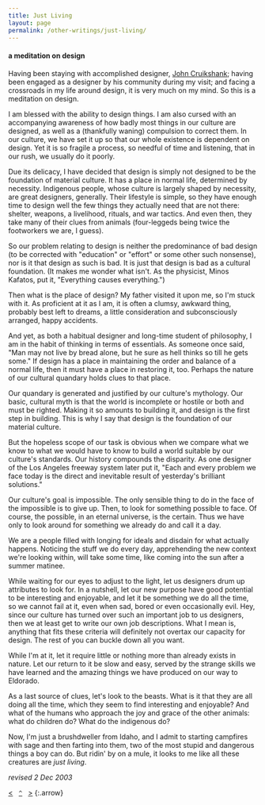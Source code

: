 ```yaml
---
title: Just Living
layout: page
permalink: /other-writings/just-living/
---
```


#### a meditation on design

Having been staying with accomplished designer, [John Cruikshank][1]; having been engaged as a designer by his community during my visit; and facing a crossroads in my life around design, it is very much on my mind. So this is a meditation on design.

I am blessed with the ability to design things. I am also cursed with an accompanying awareness of how badly most things in our culture are designed, as well as a (thankfully waning) compulsion to correct them. In our culture, we have set it up so that our whole existence is dependent on design. Yet it is so fragile a process, so needful of time and listening, that in our rush, we usually do it poorly.

Due its delicacy, I have decided that design is simply not designed to be the foundation of material culture. It has a place in normal life, determined by necessity. Indigenous people, whose culture is largely shaped by necessity, are great designers, generally. Their lifestyle is simple, so they have enough time to design well the few things they actually need that are not there: shelter, weapons, a livelihood, rituals, and war tactics. And even then, they take many of their clues from animals (four-leggeds being twice the footworkers we are, I guess).

So our problem relating to design is neither the predominance of bad design (to be corrected with "education" or "effort" or some other such nonsense), nor is it that design as such is bad. It is just that design is bad as a cultural foundation. (It makes me wonder what isn't. As the physicist, Minos Kafatos, put it, "Everything causes everything.")

Then what is the place of design? My father visited it upon me, so I'm stuck with it. As proficient at it as I am, it is often a clumsy, awkward thing, probably best left to dreams, a little consideration and subconsciously arranged, happy accidents.

And yet, as both a habitual designer and long-time student of philosophy, I am in the habit of thinking in terms of essentials. As someone once said, "Man may not live by bread alone, but he sure as hell thinks so till he gets some." If design has a place in maintaining the order and balance of a normal life, then it must have a place in restoring it, too. Perhaps the nature of our cultural quandary holds clues to that place.

Our quandary is generated and justified by our culture's mythology. Our basic, cultural myth is that the world is incomplete or hostile or both and must be righted. Making it so amounts to building it, and design is the first step in building. This is why I say that design is the foundation of our material culture.

But the hopeless scope of our task is obvious when we compare what we know to what we would have to know to build a world suitable by our culture's standards. Our history compounds the disparity. As one designer of the Los Angeles freeway system later put it, "Each and every problem we face today is the direct and inevitable result of yesterday's brilliant solutions."

Our culture's goal is impossible. The only sensible thing to do in the face of the impossible is to give up. Then, to look for something possible to face. Of course, the possible, in an eternal universe, is the certain. Thus we have only to look around for something we already do and call it a day.

We are a people filled with longing for ideals and disdain for what actually happens. Noticing the stuff we do every day, apprehending the new context we're looking within, will take some time, like coming into the sun after a summer matinee.

While waiting for our eyes to adjust to the light, let us designers drum up attributes to look for. In a nutshell, let our new purpose have good potential to be interesting and enjoyable, and let it be something we do all the time, so we cannot fail at it, even when sad, bored or even occasionally evil. Hey, since our culture has turned over such an important job to us designers, then we at least get to write our own job descriptions. What I mean is, anything that fits these criteria will definitely not overtax our capacity for design. The rest of you can buckle down all you want.

While I'm at it, let it require little or nothing more than already exists in nature. Let our return to it be slow and easy, served by the strange skills we have learned and the amazing things we have produced on our way to Eldorado.

As a last source of clues, let's look to the beasts. What is it that they are all doing all the time, which they seem to find interesting and enjoyable? And what of the humans who approach the joy and grace of the other animals: what do children do? What do the indigenous do?

Now, I'm just a brushdweller from Idaho, and I admit to starting campfires with sage and then farting into them, two of the most stupid and dangerous things a boy can do. But ridin' by on a mule, it looks to me like all these creatures are _just living_.

_revised 2 Dec 2003_

   [1]: http://www.sunnyjohn.com/

[&lt;](../sanity-and-health/)&nbsp;&nbsp;&nbsp;[`^`](../)&nbsp;&nbsp;&nbsp;[&gt;](../mechanics-of-mass-slavery/)
{:.arrow}
